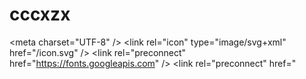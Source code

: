 # cccxzx
 &lt;meta charset="UTF-8" />     &lt;link rel="icon" type="image/svg+xml" href="/icon.svg" />     &lt;link rel="preconnect" href="https://fonts.googleapis.com" />     &lt;link rel="preconnect" href="
